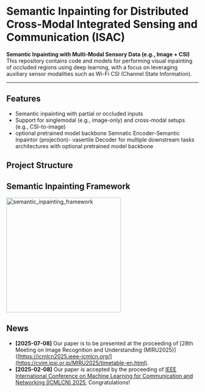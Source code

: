 # Semantic Inpainting for Distributed Cross-Modal Integrated Sensing and Communication (ISAC)

**Semantic Inpainting with Multi-Modal Sensory Data (e.g., Image + CSI)**  
This repository contains code and models for performing visual inpainting of occluded regions using deep learning, with a focus on leveraging auxiliary sensor modalities such as Wi-Fi CSI (Channel State Information).

---

## Features

- Semantic inpainting with partial or occluded inputs
- Support for singlemodal (e.g., image-only) and cross-modal setups (e.g., CSI-to-image)
- optional pretrained model backbone Semnatic Encoder-Semantic Inpaintor (projection)- vasertile Decoder for multiple downstream tasks architectures with optional pretrained model backbone




## Project Structure


## Semantic Inpainting Framework
<img src="Images/semantic_inpainting.png" alt="semantic_inpainting_framework" width="300"/>


## News
- **[2025-07-08]** Our paper is to be presented at the proceeding of [28th Meeting on Image Recognition and Understanding (MIRU2025)​]([https://icmlcn2025.ieee-icmlcn.org/](https://cvim.ipsj.or.jp/MIRU2025/timetable-en.html).
- **[2025-02-08]** Our paper is accepted by the proceeding of [IEEE International Conference on Machine Learning for Communication and Networking (ICMLCN) 2025](https://icmlcn2025.ieee-icmlcn.org/), Congratulations!







